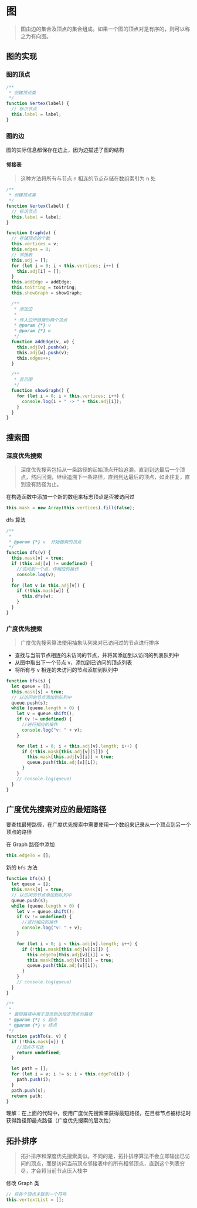# 图

> 图由边的集合及顶点的集合组成。如果一个图的顶点对是有序的，则可以称之为有向图。

## 图的实现

### 图的顶点

```javascript
/**
 * 创建顶点类
 */
function Vertex(label) {
  // 标识节点
  this.label = label;
}
```

### 图的边

图的实际信息都保存在边上，因为边描述了图的结构

#### 邻接表

> 这种方法将所有与节点 n 相连的节点存储在数组索引为 n 处

```javascript
/**
 * 创建顶点类
 */
function Vertex(label) {
  // 标识节点
  this.label = label;
}

function Graph(v) {
  // 存储顶点的个数
  this.vertices = v;
  this.edges = 0;
  // 邻接表
  this.adj = [];
  for (let i = 0; i < this.vertices; i++) {
    this.adj[i] = [];
  }
  this.addEdge = addEdge;
  this.toString = toString;
  this.showGraph = showGraph;

  /**
   * 添加边
   *
   * 传入边所链接的两个顶点
   * @param {*} v
   * @param {*} w
   */
  function addEdge(v, w) {
    this.adj[v].push(w);
    this.adj[w].push(v);
    this.edges++;
  }

  /**
   * 显示图
   */
  function showGraph() {
    for (let i = 0; i < this.vertices; i++) {
      console.log(i + " -> " + this.adj[i]);
    }
  }
}
```

## 搜索图

### 深度优先搜索

> 深度优先搜索包括从一条路径的起始顶点开始追溯，直到到达最后一个顶点，然后回溯，继续追溯下一条路径，直到到达最后的顶点，如此往复，直到没有路径为止。

在构造函数中添加一个新的数组来标志顶点是否被访问过

```javascript
this.mask = new Array(this.vertices).fill(false);
```

dfs 算法

```javascript
/**
 *
 * @param {*} v  开始搜索的顶点
 */
function dfs(v) {
  this.mask[v] = true;
  if (this.adj[v] != undefined) {
    //访问到一个点，作相应的操作
    console.log(v);
  }
  for (let v in this.adj[v]) {
    if (!this.mask[w]) {
      this.dfs(w);
    }
  }
}
```

### 广度优先搜索

> 广度优先搜索算法使用抽象队列来对已访问过的节点进行排序

- 查找与当前节点相连的未访问的节点，并将其添加到以访问的列表队列中
- 从图中取出下一个节点 v，添加到已访问的顶点列表
- 将所有与 v 相连的未访问的节点添加到队列中

```javascript
function bfs(s) {
  let queue = [];
  this.mask[s] = true;
  // 以访问的节点添加到队列中
  queue.push(s);
  while (queue.length > 0) {
    let v = queue.shift();
    if (v != undefined) {
      //进行相应的操作
      console.log("v: " + v);
    }

    for (let i = 0; i < this.adj[v].length; i++) {
      if (!this.mask[this.adj[v][i]]) {
        this.mask[this.adj[v][i]] = true;
        queue.push(this.adj[v][i]);
      }
    }
    // console.log(queue)
  }
}
```

## 广度优先搜索对应的最短路径

要查找最短路径，在广度优先搜索中需要使用一个数组来记录从一个顶点到另一个顶点的路径

在 Graph 路径中添加

```javascript
this.edgeTo = [];
```

新的 `bfs` 方法

```javascript
function bfs(s) {
  let queue = [];
  this.mask[s] = true;
  // 以访问的节点添加到队列中
  queue.push(s);
  while (queue.length > 0) {
    let v = queue.shift();
    if (v != undefined) {
      //进行相应的操作
      console.log("v: " + v);
    }

    for (let i = 0; i < this.adj[v].length; i++) {
      if (!this.mask[this.adj[v][i]]) {
        this.edgeTo[this.adj[v][i]] = v;
        this.mask[this.adj[v][i]] = true;
        queue.push(this.adj[v][i]);
      }
    }
    // console.log(queue)
  }
}
```

```javascript
/**
 *
 * 最短路径中用于显示到达指定顶点的路径
 * @param {*} s 起点
 * @param {*} v 终点
 */
function pathTo(s, v) {
  if (!this.mask[v]) {
    //顶点不可达
    return undefined;
  }

  let path = [];
  for (let i = v; i != s; i = this.edgeTo[i]) {
    path.push(i);
  }
  path.push(s);
  return path;
}
```

理解：在上面的代码中，使用广度优先搜索来获得最短路径，在目标节点被标记时获得路径即最点路径（广度优先搜索的层次性）

## 拓扑排序

> 拓扑排序和深度优先搜索类似。不同的是，拓扑排序算法不会立即输出已访问的顶点，而是访问当前顶点邻接表中的所有相邻顶点，直到这个列表穷尽，才会将当前节点压入栈中

修改 Graph 类

```javascript
// 将各个顶点关联到一个符号
this.vertextList = [];
```

```javascript

```

